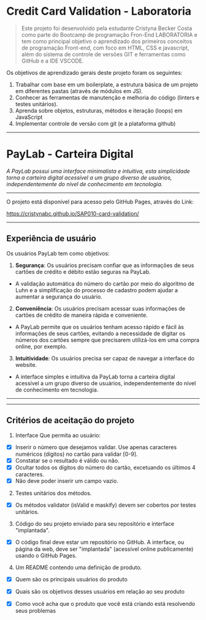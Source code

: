 # Credit Card Validation - Laboratoria

> Este projeto foi desenvolvido pela estudante Cristyna Becker Costa como parte do Bootcamp de programação Fron-End LABORATORIA e tem como principal objetivo o aprendizado dos primeiros conceitos de programação Front-end, com foco em HTML, CSS e javascript, além do sistema de controle de versões GIT e ferramentas como GitHub e a IDE VSCODE.

Os objetivos de aprendizado gerais deste projeto foram os seguintes:

1. Trabalhar com base em um boilerplate, a estrutura básica de um projeto em diferentes pastas (através de módulos em JS).
2. Conhecer as ferramentas de manutenção e melhoria do código (linters e testes unitários).
3. Aprenda sobre objetos, estruturas, métodos e iteração (loops) em JavaScript
4. Implementar controle de versão com git (e a plataforma github)
---

# PayLab - Carteira Digital

*A PayLab possui uma interface minimalista e intuitiva, esta simplicidade torna a carteira digital acessível a um grupo diverso de usuários, independentemente do nível de conhecimento em tecnologia.*

---

O projeto está disponível para acesso pelo GitHub Pages,
através do Link:

https://cristynabc.github.io/SAP010-card-validation/

---
## Experiência de usuário

Os usuários PayLab tem como objetivos:

1. **Segurança**: Os usuários precisam confiar que as informações de seus cartões de crédito e débito estão seguras na PayLab. 
- A validação automática do número do cartão por meio do algoritmo de Luhn e a simplificação do processo de cadastro podem ajudar a aumentar a segurança do usuário.

2. **Conveniência**: Os usuários precisam acessar suas informações de cartões de crédito de maneira rápida e conveniente.
- A PayLab permite que os usuários tenham acesso rápido e fácil às informações de seus cartões, evitando a necessidade de digitar os números dos cartões sempre que precisarem utilizá-los em uma compra online, por exemplo.

3. **Intuitividade**: Os usuários precisa ser capaz de navegar a interface do website.
- A interface simples e intuitiva da PayLab torna a carteira digital acessível a um grupo diverso de usuários, independentemente do nível de conhecimento em tecnologia.


---
---








  

## Critérios de aceitação do projeto
1. Interface Que permita ao usuário:
- [x] Inserir o número que desejamos validar. Use apenas caracteres numéricos (dígitos) no cartão para validar [0-9].
- [X] Constatar se o resultado é válido ou não.
- [X] Ocultar todos os dígitos do número do cartão, excetuando os últimos 4 caracteres.
- [X] Não deve poder inserir um campo vazio.
2. Testes unitários dos métodos. 
- [X] Os métodos validator (isValid e maskify) devem ser cobertos por testes unitários.
3. Código do seu projeto enviado para seu repositório e interface "implantada". 
- [X] O código final deve estar um repositório no GitHub. A interface, ou página da web, deve ser "implantada" (acessível online publicamente) usando o GitHub Pages.
4. Um README contendo uma definição de produto.
- [X] Quem são os principais usuários do produto
- [X] Quais são os objetivos desses usuários em relação ao seu produto
- [X] Como você acha que o produto que você está criando está resolvendo seus problemas






